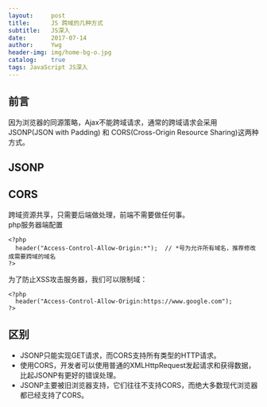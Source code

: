 ```yaml
---
layout:     post
title:      JS 跨域的几种方式
subtitle:   JS深入
date:       2017-07-14
author:     Ywg
header-img: img/home-bg-o.jpg
catalog:    true
tags: JavaScript JS深入
---
```


## 前言
因为浏览器的同源策略，Ajax不能跨域请求，通常的跨域请求会采用JSONP(JSON with Padding) 和 CORS(Cross-Origin Resource Sharing)这两种方式。


## JSONP


## CORS
跨域资源共享，只需要后端做处理，前端不需要做任何事。<br>
php服务器端配置
``` 
<?php 
  header("Access-Control-Allow-Origin:*");  // *号为允许所有域名，推荐修改成需要跨域的域名
?>
``` 
为了防止XSS攻击服务器，我们可以限制域：
``` 
<?php 
  header("Access-Control-Allow-Origin:https://www.google.com");  
?>
``` 

## 区别
- JSONP只能实现GET请求，而CORS支持所有类型的HTTP请求。
- 使用CORS，开发者可以使用普通的XMLHttpRequest发起请求和获得数据，比起JSONP有更好的错误处理。
- JSONP主要被旧浏览器支持，它们往往不支持CORS，而绝大多数现代浏览器都已经支持了CORS。
